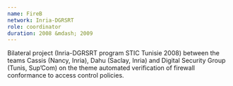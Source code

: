 ```yaml
---
name: FireB 
network: Inria-DGRSRT
role: coordinator 
duration: 2008 &mdash; 2009
---
```


Bilateral project (Inria-DGRSRT program STIC Tunisie 2008) between the teams Cassis (Nancy, Inria), Dahu (Saclay, Inria) and Digital Security Group (Tunis, Sup’Com) on the theme automated verification of firewall conformance to access control policies.
